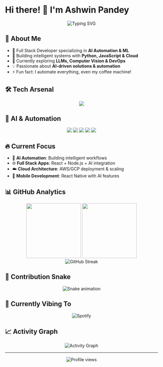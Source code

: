 # Hi there! 👋 I'm Ashwin Pandey

<div align="center">
  <img src="https://readme-typing-svg.herokuapp.com?font=Fira+Code&pause=1000&color=36BCF7&center=true&vCenter=true&width=600&lines=Full+Stack+Developer+%7C+AI+Engineer;Machine+Learning+%26+Automation+Expert;Building+the+Future+with+Code;Always+Learning+%26+Innovating!" alt="Typing SVG" />
</div>

## 🚀 About Me
- 🔭 Full Stack Developer specializing in **AI Automation & ML**
- 🤖 Building intelligent systems with **Python, JavaScript & Cloud**
- 🌱 Currently exploring **LLMs, Computer Vision & DevOps**
- 💡 Passionate about **AI-driven solutions & automation**
- ⚡ Fun fact: I automate everything, even my coffee machine!

## 🛠️ Tech Arsenal
<div align="center">
  <img src="https://skillicons.dev/icons?i=python,js,ts,react,nodejs,nextjs,django,fastapi,mongodb,postgresql,docker,kubernetes,aws,gcp,tensorflow,pytorch,git,github,vscode,linux" />
</div>

## 🤖 AI & Automation
<div align="center">
  <img src="https://img.shields.io/badge/Machine_Learning-FF6F00?style=for-the-badge&logo=tensorflow&logoColor=white" />
  <img src="https://img.shields.io/badge/Deep_Learning-00599C?style=for-the-badge&logo=pytorch&logoColor=white" />
  <img src="https://img.shields.io/badge/Computer_Vision-5C3EE8?style=for-the-badge&logo=opencv&logoColor=white" />
  <img src="https://img.shields.io/badge/NLP-FF6B6B?style=for-the-badge&logo=spacy&logoColor=white" />
  <img src="https://img.shields.io/badge/Automation-4ECDC4?style=for-the-badge&logo=zapier&logoColor=white" />
</div>

## 🔥 Current Focus
- 🤖 **AI Automation**: Building intelligent workflows
- 🌐 **Full Stack Apps**: React + Node.js + AI integration
- ☁️ **Cloud Architecture**: AWS/GCP deployment & scaling
- 📱 **Mobile Development**: React Native with AI features

## 📊 GitHub Analytics
<div align="center">
  <img height="180em" src="https://github-readme-stats.vercel.app/api?username=Pandeyashwin26&show_icons=true&theme=radical&include_all_commits=true&count_private=true"/>
  <img height="180em" src="https://github-readme-stats.vercel.app/api/top-langs/?username=Pandeyashwin26&layout=compact&langs_count=8&theme=radical"/>
</div>

<div align="center">
  <img src="https://github-readme-streak-stats.herokuapp.com/?user=Pandeyashwin26&theme=radical" alt="GitHub Streak" />
</div>

## 🐍 Contribution Snake
<div align="center">
  <img src="https://raw.githubusercontent.com/Pandeyashwin26/Pandeyashwin26/output/github-contribution-grid-snake.svg" alt="Snake animation" />
</div>

## 🎵 Currently Vibing To
<div align="center">
  <img src="https://spotify-github-profile.vercel.app/api/spotify?background_color=0d1117&border_color=ffffff" alt="Spotify" />
</div>

## 📈 Activity Graph
<div align="center">
  <img src="https://github-readme-activity-graph.vercel.app/graph?username=Pandeyashwin26&theme=react-dark" alt="Activity Graph" />
</div>

---
<div align="center">
  <img src="https://komarev.com/ghpvc/?username=Pandeyashwin26&color=blueviolet&style=flat-square&label=Profile+Views" alt="Profile views" />
</div>